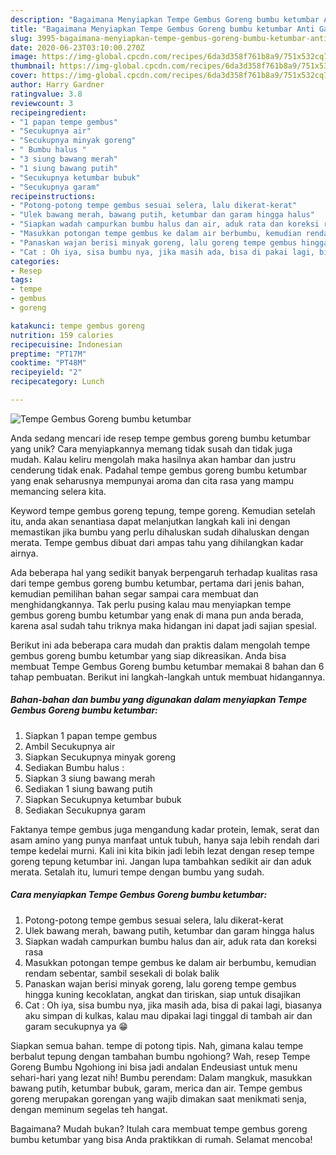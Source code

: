 ```yaml
---
description: "Bagaimana Menyiapkan Tempe Gembus Goreng bumbu ketumbar Anti Gagal"
title: "Bagaimana Menyiapkan Tempe Gembus Goreng bumbu ketumbar Anti Gagal"
slug: 3995-bagaimana-menyiapkan-tempe-gembus-goreng-bumbu-ketumbar-anti-gagal
date: 2020-06-23T03:10:00.270Z
image: https://img-global.cpcdn.com/recipes/6da3d358f761b8a9/751x532cq70/tempe-gembus-goreng-bumbu-ketumbar-foto-resep-utama.jpg
thumbnail: https://img-global.cpcdn.com/recipes/6da3d358f761b8a9/751x532cq70/tempe-gembus-goreng-bumbu-ketumbar-foto-resep-utama.jpg
cover: https://img-global.cpcdn.com/recipes/6da3d358f761b8a9/751x532cq70/tempe-gembus-goreng-bumbu-ketumbar-foto-resep-utama.jpg
author: Harry Gardner
ratingvalue: 3.8
reviewcount: 3
recipeingredient:
- "1 papan tempe gembus"
- "Secukupnya air"
- "Secukupnya minyak goreng"
- " Bumbu halus "
- "3 siung bawang merah"
- "1 siung bawang putih"
- "Secukupnya ketumbar bubuk"
- "Secukupnya garam"
recipeinstructions:
- "Potong-potong tempe gembus sesuai selera, lalu dikerat-kerat"
- "Ulek bawang merah, bawang putih, ketumbar dan garam hingga halus"
- "Siapkan wadah campurkan bumbu halus dan air, aduk rata dan koreksi rasa"
- "Masukkan potongan tempe gembus ke dalam air berbumbu, kemudian rendam sebentar, sambil sesekali di bolak balik"
- "Panaskan wajan berisi minyak goreng, lalu goreng tempe gembus hingga kuning kecoklatan, angkat dan tiriskan, siap untuk disajikan"
- "Cat : Oh iya, sisa bumbu nya, jika masih ada, bisa di pakai lagi, biasanya aku simpan di kulkas, kalau mau dipakai lagi tinggal di tambah air dan garam secukupnya ya 😁"
categories:
- Resep
tags:
- tempe
- gembus
- goreng

katakunci: tempe gembus goreng 
nutrition: 159 calories
recipecuisine: Indonesian
preptime: "PT17M"
cooktime: "PT48M"
recipeyield: "2"
recipecategory: Lunch

---
```



![Tempe Gembus Goreng bumbu ketumbar](https://img-global.cpcdn.com/recipes/6da3d358f761b8a9/751x532cq70/tempe-gembus-goreng-bumbu-ketumbar-foto-resep-utama.jpg)

Anda sedang mencari ide resep tempe gembus goreng bumbu ketumbar yang unik? Cara menyiapkannya memang tidak susah dan tidak juga mudah. Kalau keliru mengolah maka hasilnya akan hambar dan justru cenderung tidak enak. Padahal tempe gembus goreng bumbu ketumbar yang enak seharusnya mempunyai aroma dan cita rasa yang mampu memancing selera kita.

Keyword tempe gembus goreng tepung, tempe goreng. Kemudian setelah itu, anda akan senantiasa dapat melanjutkan langkah kali ini dengan memastikan jika bumbu yang perlu dihaluskan sudah dihaluskan dengan merata. Tempe gembus dibuat dari ampas tahu yang dihilangkan kadar airnya.

Ada beberapa hal yang sedikit banyak berpengaruh terhadap kualitas rasa dari tempe gembus goreng bumbu ketumbar, pertama dari jenis bahan, kemudian pemilihan bahan segar sampai cara membuat dan menghidangkannya. Tak perlu pusing kalau mau menyiapkan tempe gembus goreng bumbu ketumbar yang enak di mana pun anda berada, karena asal sudah tahu triknya maka hidangan ini dapat jadi sajian spesial.


Berikut ini ada beberapa cara mudah dan praktis dalam mengolah tempe gembus goreng bumbu ketumbar yang siap dikreasikan. Anda bisa membuat Tempe Gembus Goreng bumbu ketumbar memakai 8 bahan dan 6 tahap pembuatan. Berikut ini langkah-langkah untuk membuat hidangannya.

<!--inarticleads1-->

##### Bahan-bahan dan bumbu yang digunakan dalam menyiapkan Tempe Gembus Goreng bumbu ketumbar:

1. Siapkan 1 papan tempe gembus
1. Ambil Secukupnya air
1. Siapkan Secukupnya minyak goreng
1. Sediakan  Bumbu halus :
1. Siapkan 3 siung bawang merah
1. Sediakan 1 siung bawang putih
1. Siapkan Secukupnya ketumbar bubuk
1. Sediakan Secukupnya garam


Faktanya tempe gembus juga mengandung kadar protein, lemak, serat dan asam amino yang punya manfaat untuk tubuh, hanya saja lebih rendah dari tempe kedelai murni. Kali ini kita bikin jadi lebih lezat dengan resep tempe goreng tepung ketumbar ini. Jangan lupa tambahkan sedikit air dan aduk merata. Setalah itu, lumuri tempe dengan bumbu yang sudah. 

<!--inarticleads2-->

##### Cara menyiapkan Tempe Gembus Goreng bumbu ketumbar:

1. Potong-potong tempe gembus sesuai selera, lalu dikerat-kerat
1. Ulek bawang merah, bawang putih, ketumbar dan garam hingga halus
1. Siapkan wadah campurkan bumbu halus dan air, aduk rata dan koreksi rasa
1. Masukkan potongan tempe gembus ke dalam air berbumbu, kemudian rendam sebentar, sambil sesekali di bolak balik
1. Panaskan wajan berisi minyak goreng, lalu goreng tempe gembus hingga kuning kecoklatan, angkat dan tiriskan, siap untuk disajikan
1. Cat : Oh iya, sisa bumbu nya, jika masih ada, bisa di pakai lagi, biasanya aku simpan di kulkas, kalau mau dipakai lagi tinggal di tambah air dan garam secukupnya ya 😁


Siapkan semua bahan. tempe di potong tipis. Nah, gimana kalau tempe berbalut tepung dengan tambahan bumbu ngohiong? Wah, resep Tempe Goreng Bumbu Ngohiong ini bisa jadi andalan Endeusiast untuk menu sehari-hari yang lezat nih! Bumbu perendam: Dalam mangkuk, masukkan bawang putih, ketumbar bubuk, garam, merica dan air. Tempe gembus goreng merupakan gorengan yang wajib dimakan saat menikmati senja, dengan meminum segelas teh hangat. 

Bagaimana? Mudah bukan? Itulah cara membuat tempe gembus goreng bumbu ketumbar yang bisa Anda praktikkan di rumah. Selamat mencoba!
